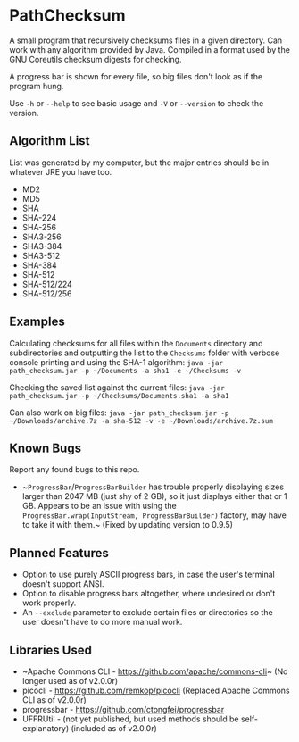 # PathChecksum
A small program that recursively checksums files in a given directory. Can work with any algorithm provided by Java. Compiled in a format used by the GNU Coreutils checksum digests for checking.

A progress bar is shown for every file, so big files don't look as if the program hung.

Use `-h` or `--help` to see basic usage and `-V` or `--version` to check the version.

## Algorithm List
List was generated by my computer, but the major entries should be in whatever JRE you have too.
 - MD2
 - MD5
 - SHA
 - SHA-224
 - SHA-256
 - SHA3-256
 - SHA3-384
 - SHA3-512
 - SHA-384
 - SHA-512
 - SHA-512/224
 - SHA-512/256

## Examples
Calculating checksums for all files within the `Documents` directory and subdirectories and outputting the list to the `Checksums` folder with verbose console printing and using the SHA-1 algorithm:
`java -jar path_checksum.jar -p ~/Documents -a sha1 -e ~/Checksums -v`

Checking the saved list against the current files:
`java -jar path_checksum.jar -p ~/Checksums/Documents.sha1 -a sha1`

Can also work on big files:
`java -jar path_checksum.jar -p ~/Downloads/archive.7z -a sha-512 -v -e ~/Downloads/archive.7z.sum`

## Known Bugs
Report any found bugs to this repo.
 - ~`ProgressBar`/`ProgressBarBuilder` has trouble properly displaying sizes larger than 2047 MB (just shy of 2 GB), so it just displays either that or 1 GB. Appears to be an issue with using the `ProgressBar.wrap(InputStream, ProgressBarBuilder)` factory, may have to take it with them.~ (Fixed by updating version to 0.9.5)

## Planned Features
 - Option to use purely ASCII progress bars, in case the user's terminal doesn't support ANSI.
 - Option to disable progress bars altogether, where undesired or don't work properly.
 - An `--exclude` parameter to exclude certain files or directories so the user doesn't have to do more manual work.

## Libraries Used
 - ~Apache Commons CLI - https://github.com/apache/commons-cli~ (No longer used as of v2.0.0r)
 - picocli - https://github.com/remkop/picocli (Replaced Apache Commons CLI as of v2.0.0r)
 - progressbar - https://github.com/ctongfei/progressbar
 - UFFRUtil - (not yet published, but used methods should be self-explanatory) (included as of v2.0.0r)
